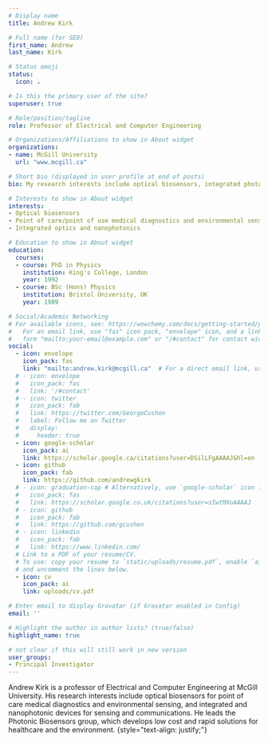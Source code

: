 ```yaml
---
# Display name
title: Andrew Kirk

# Full name (for SEO)
first_name: Andrew
last_name: Kirk

# Status emoji
status:
  icon: ☕️

# Is this the primary user of the site?
superuser: true

# Role/position/tagline
role: Professor of Electrical and Computer Engineering

# Organizations/Affiliations to show in About widget
organizations:
- name: McGill University
  url: "www.mcgill.ca"

# Short bio (displayed in user profile at end of posts)
bio: My research interests include optical biosensors, integrated photonics and optical nanostructures.

# Interests to show in About widget
interests:
- Optical biosensors
- Point of care/point of use medical diagnostics and environmental sensors
- Integrated optics and nanophotonics

# Education to show in About widget
education:
  courses:
  - course: PhD in Physics
    institution: King's College, London
    year: 1992
  - course: BSc (Hons) Physics
    institution: Bristol University, UK
    year: 1989

# Social/Academic Networking
# For available icons, see: https://wowchemy.com/docs/getting-started/page-builder/#icons
#   For an email link, use "fas" icon pack, "envelope" icon, and a link in the
#   form "mailto:your-email@example.com" or "/#contact" for contact widget.
social:
  - icon: envelope
    icon_pack: fas
    link: "mailto:andrew.kirk@mcgill.ca"  # For a direct email link, use "mailto:test@example.org".
  # - icon: envelope
  #   icon_pack: fas
  #   link: '/#contact'
  # - icon: twitter
  #   icon_pack: fab
  #   link: https://twitter.com/GeorgeCushen
  #   label: Follow me on Twitter
  #   display:
  #     header: true
  - icon: google-scholar
    icon_pack: ai
    link: https://scholar.google.ca/citations?user=DSilLFgAAAAJ&hl=en
  - icon: github
    icon_pack: fab
    link: https://github.com/andrewgkirk
  # - icon: graduation-cap # Alternatively, use `google-scholar` icon from `ai` icon pack
  #   icon_pack: fas
  #   link: https://scholar.google.co.uk/citations?user=sIwtMXoAAAAJ
  # - icon: github
  #   icon_pack: fab
  #   link: https://github.com/gcushen
  # - icon: linkedin
  #   icon_pack: fab
  #   link: https://www.linkedin.com/
  # Link to a PDF of your resume/CV.
  # To use: copy your resume to `static/uploads/resume.pdf`, enable `ai` icons in `params.yaml`,
  # and uncomment the lines below.
  - icon: cv
    icon_pack: ai
    link: uploads/cv.pdf

# Enter email to display Gravatar (if Gravatar enabled in Config)
email: ''

# Highlight the author in author lists? (true/false)
highlight_name: true

# not clear if this will still work in new version
user_groups:
- Principal Investigator
---
```


Andrew Kirk is a professor of Electrical and Computer Engineering at McGill University. His research interests include optical biosensors for point of care medical diagnostics and environmental sensing, and integrated and nanophotonic devices for sensing and communications. He leads the Photonic Biosensors group, which develops low cost and rapid solutions for healthcare and the environment.
{style="text-align: justify;"}

